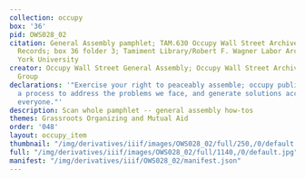 ```yaml
---
collection: occupy
box: '36'
pid: OWS028_02
citation: General Assembly pamphlet; TAM.630 Occupy Wall Street Archives Working Group
  Records; box 36 folder 3; Tamiment Library/Robert F. Wagner Labor Archives, New
  York University
creator: Occupy Wall Street General Assembly; Occupy Wall Street Archives Working
  Group
declarations: '"Exercise your right to peaceably assemble; occupy public space;  create
  a process to address the problems we face, and generate solutions accessible to
  everyone."'
description: Scan whole pamphlet -- general assembly how-tos
themes: Grassroots Organizing and Mutual Aid
order: '048'
layout: occupy_item
thumbnail: "/img/derivatives/iiif/images/OWS028_02/full/250,/0/default.jpg"
full: "/img/derivatives/iiif/images/OWS028_02/full/1140,/0/default.jpg"
manifest: "/img/derivatives/iiif/OWS028_02/manifest.json"
---
```


